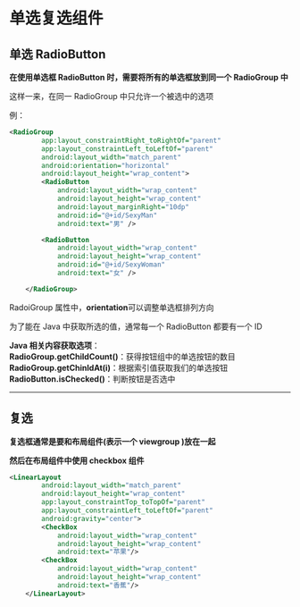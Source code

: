 # 单选复选组件
## 单选 RadioButton
**在使用单选框 RadioButton 时，需要将所有的单选框放到同一个 RadioGroup 中**  

这样一来，在同一 RadioGroup 中只允许一个被选中的选项  

例：  
``` XML
<RadioGroup
        app:layout_constraintRight_toRightOf="parent"
        app:layout_constraintLeft_toLeftOf="parent"
        android:layout_width="match_parent"
        android:orientation="horizontal"
        android:layout_height="wrap_content">
        <RadioButton
            android:layout_width="wrap_content"
            android:layout_height="wrap_content"
            android:layout_marginRight="10dp"
            android:id="@+id/SexyMan"
            android:text="男" />

        <RadioButton
            android:layout_width="wrap_content"
            android:layout_height="wrap_content"
            android:id="@+id/SexyWoman"
            android:text="女" />

    </RadioGroup>
```

RadoiGroup 属性中，**orientation**可以调整单选框排列方向  

为了能在 Java 中获取所选的值，通常每一个 RadioButton 都要有一个 ID  

**Java 相关内容获取选项**：  
**RadioGroup.getChildCount()**：获得按钮组中的单选按钮的数目  
**RadioGroup.getChinldAt(i)**：根据索引值获取我们的单选按钮  
**RadioButton.isChecked()**：判断按钮是否选中  

-----------------
## 复选
**复选框通常是要和布局组件(表示一个 viewgroup )放在一起**  

**然后在布局组件中使用 checkbox 组件**  

``` XML
<LinearLayout
        android:layout_width="match_parent"
        android:layout_height="wrap_content"
        app:layout_constraintTop_toTopOf="parent"
        app:layout_constraintLeft_toLeftOf="parent"
        android:gravity="center">
        <CheckBox
            android:layout_width="wrap_content"
            android:layout_height="wrap_content"
            android:text="苹果"/>
        <CheckBox
            android:layout_width="wrap_content"
            android:layout_height="wrap_content"
            android:text="香蕉"/>
    </LinearLayout>
```